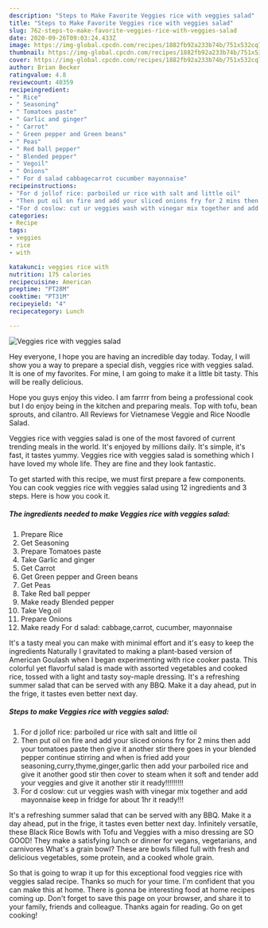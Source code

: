 ```yaml
---
description: "Steps to Make Favorite Veggies rice with veggies salad"
title: "Steps to Make Favorite Veggies rice with veggies salad"
slug: 762-steps-to-make-favorite-veggies-rice-with-veggies-salad
date: 2020-09-26T09:03:24.433Z
image: https://img-global.cpcdn.com/recipes/1882fb92a233b74b/751x532cq70/veggies-rice-with-veggies-salad-recipe-main-photo.jpg
thumbnail: https://img-global.cpcdn.com/recipes/1882fb92a233b74b/751x532cq70/veggies-rice-with-veggies-salad-recipe-main-photo.jpg
cover: https://img-global.cpcdn.com/recipes/1882fb92a233b74b/751x532cq70/veggies-rice-with-veggies-salad-recipe-main-photo.jpg
author: Brian Becker
ratingvalue: 4.8
reviewcount: 40359
recipeingredient:
- " Rice"
- " Seasoning"
- " Tomatoes paste"
- " Garlic and ginger"
- " Carrot"
- " Green pepper and Green beans"
- " Peas"
- " Red ball pepper"
- " Blended pepper"
- " Vegoil"
- " Onions"
- " For d salad cabbagecarrot cucumber mayonnaise"
recipeinstructions:
- "For d jollof rice: parboiled ur rice with salt and little oil"
- "Then put oil on fire and add your sliced onions fry for 2 mins then add your tomatoes paste then give it another stir there goes in your blended pepper continue stirring and when is fried add your seasoning,curry,thyme,ginger,garlic then add your parboiled rice and give it another good stir then cover to steam when it soft and tender add your veggies and give it another stir it ready!!!!!!!!!"
- "For d coslow: cut ur veggies wash with vinegar mix together and add mayonnaise keep in fridge for about 1hr it ready!!!"
categories:
- Recipe
tags:
- veggies
- rice
- with

katakunci: veggies rice with 
nutrition: 175 calories
recipecuisine: American
preptime: "PT28M"
cooktime: "PT31M"
recipeyield: "4"
recipecategory: Lunch

---
```



![Veggies rice with veggies salad](https://img-global.cpcdn.com/recipes/1882fb92a233b74b/751x532cq70/veggies-rice-with-veggies-salad-recipe-main-photo.jpg)

Hey everyone, I hope you are having an incredible day today. Today, I will show you a way to prepare a special dish, veggies rice with veggies salad. It is one of my favorites. For mine, I am going to make it a little bit tasty. This will be really delicious.

Hope you guys enjoy this video. I am farrrr from being a professional cook but I do enjoy being in the kitchen and preparing meals. Top with tofu, bean sprouts, and cilantro. All Reviews for Vietnamese Veggie and Rice Noodle Salad.

Veggies rice with veggies salad is one of the most favored of current trending meals in the world. It's enjoyed by millions daily. It's simple, it's fast, it tastes yummy. Veggies rice with veggies salad is something which I have loved my whole life. They are fine and they look fantastic.


To get started with this recipe, we must first prepare a few components. You can cook veggies rice with veggies salad using 12 ingredients and 3 steps. Here is how you cook it.

<!--inarticleads1-->

##### The ingredients needed to make Veggies rice with veggies salad:

1. Prepare  Rice
1. Get  Seasoning
1. Prepare  Tomatoes paste
1. Take  Garlic and ginger
1. Get  Carrot
1. Get  Green pepper and Green beans
1. Get  Peas
1. Take  Red ball pepper
1. Make ready  Blended pepper
1. Take  Veg.oil
1. Prepare  Onions
1. Make ready  For d salad: cabbage,carrot, cucumber, mayonnaise


It&#39;s a tasty meal you can make with minimal effort and it&#39;s easy to keep the ingredients Naturally I gravitated to making a plant-based version of American Goulash when I began experimenting with rice cooker pasta. This colorful yet flavorful salad is made with assorted vegetables and cooked rice, tossed with a light and tasty soy-maple dressing. It&#39;s a refreshing summer salad that can be served with any BBQ. Make it a day ahead, put in the frige, it tastes even better next day. 

<!--inarticleads2-->

##### Steps to make Veggies rice with veggies salad:

1. For d jollof rice: parboiled ur rice with salt and little oil
1. Then put oil on fire and add your sliced onions fry for 2 mins then add your tomatoes paste then give it another stir there goes in your blended pepper continue stirring and when is fried add your seasoning,curry,thyme,ginger,garlic then add your parboiled rice and give it another good stir then cover to steam when it soft and tender add your veggies and give it another stir it ready!!!!!!!!!
1. For d coslow: cut ur veggies wash with vinegar mix together and add mayonnaise keep in fridge for about 1hr it ready!!!


It&#39;s a refreshing summer salad that can be served with any BBQ. Make it a day ahead, put in the frige, it tastes even better next day. Infinitely versatile, these Black Rice Bowls with Tofu and Veggies with a miso dressing are SO GOOD! They make a satisfying lunch or dinner for vegans, vegetarians, and carnivores What&#39;s a grain bowl? These are bowls filled full with fresh and delicious vegetables, some protein, and a cooked whole grain. 

So that is going to wrap it up for this exceptional food veggies rice with veggies salad recipe. Thanks so much for your time. I'm confident that you can make this at home. There is gonna be interesting food at home recipes coming up. Don't forget to save this page on your browser, and share it to your family, friends and colleague. Thanks again for reading. Go on get cooking!
